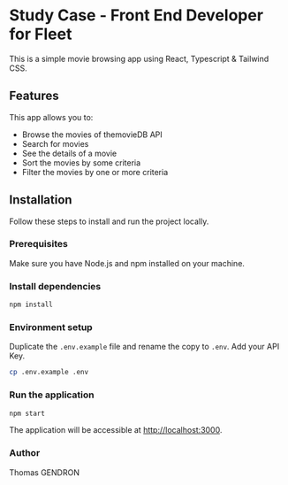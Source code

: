 # Study Case - Front End Developer for Fleet

This is a simple movie browsing app using React, Typescript & Tailwind CSS.

## Features

This app allows you to:

-   Browse the movies of themovieDB API
-   Search for movies
-   See the details of a movie
-   Sort the movies by some criteria
-   Filter the movies by one or more criteria

## Installation

Follow these steps to install and run the project locally.

### Prerequisites

Make sure you have Node.js and npm installed on your machine.

### Install dependencies

```bash
npm install
```

### Environment setup

Duplicate the `.env.example` file and rename the copy to `.env`. Add your API Key.

```bash
cp .env.example .env
```

### Run the application

```bash
npm start
```

The application will be accessible at [http://localhost:3000](http://localhost:3000).

### Author

Thomas GENDRON
